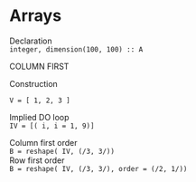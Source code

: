 # Arrays

Declaration    
`integer, dimension(100, 100) :: A`

COLUMN FIRST

Construction

`V = [ 1, 2, 3 ]`

Implied DO loop    
`IV = [( i, i = 1, 9)]`

Column first order    
`B = reshape( IV, (/3, 3/))`    
Row first order     
`B = reshape( IV, (/3, 3/), order = (/2, 1/))`